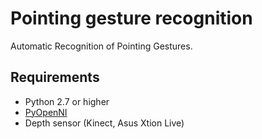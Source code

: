 Pointing gesture recognition
============================

Automatic Recognition of Pointing Gestures.

Requirements
-------------
- Python 2.7 or higher
- [PyOpenNI](https://github.com/jmendeth/PyOpenNI)
- Depth sensor (Kinect, Asus Xtion Live)